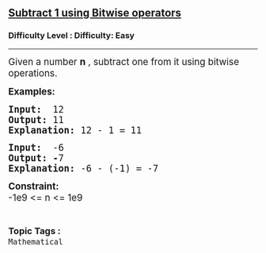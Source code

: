 <h2><a href="https://www.geeksforgeeks.org/problems/subtract-1-without-using-arithmetic-operators/1?page=1&sortBy=latest">Subtract 1 using Bitwise operators</a></h2><h3>Difficulty Level : Difficulty: Easy</h3><hr><div class="problems_problem_content__Xm_eO"><p><span style="font-size: 14pt;">Given a number&nbsp;<strong>n</strong> , subtract one from it using bitwise operations.</span></p>
<p><span style="font-size: 14pt;"><strong>Examples:&nbsp;</strong></span></p>
<pre><span style="font-size: 14pt;"><strong style="box-sizing: border-box; margin: 0px; padding: 0px; border: 0px; vertical-align: baseline;">Input:</strong> &nbsp;12</span><br style="box-sizing: border-box;"><span style="font-size: 14pt;"><strong style="box-sizing: border-box; margin: 0px; padding: 0px; border: 0px; vertical-align: baseline;">Output:</strong> 11<br><strong>Explanation:</strong> 12 - 1 = 11</span></pre>
<pre><span style="font-size: 14pt;"><strong style="box-sizing: border-box; margin: 0px; padding: 0px; border: 0px; vertical-align: baseline;">Input:</strong> &nbsp;-6</span><br style="box-sizing: border-box;"><span style="font-size: 14pt;"><strong style="box-sizing: border-box; margin: 0px; padding: 0px; border: 0px; vertical-align: baseline;">Output: -</strong><span style="box-sizing: border-box; margin: 0px; padding: 0px; border: 0px; vertical-align: baseline;">7</span><br><strong>Explanation:</strong> -6 - (-1) = -7</span></pre>
<p><span style="font-size: 14pt;"><strong>Constraint:<br></strong>-1e9 &lt;= n &lt;= 1e9</span></p></div><br><p><span style=font-size:18px><strong>Topic Tags : </strong><br><code>Mathematical</code>&nbsp;
